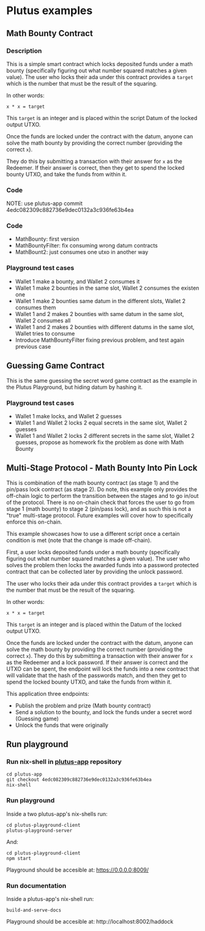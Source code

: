 # Plutus examples

## Math Bounty Contract

### Description

This is a simple smart contract which locks deposited funds under a math bounty (specifically figuring out what number squared matches a given value). The user who locks their ada under this contract provides a `target` which is the number that must be the result of the squaring.

In other words:

```
x * x = target
```

This `target` is an integer and is placed within the script Datum of the locked output UTXO.

Once the funds are locked under the contract with the datum, anyone can solve the math bounty by providing the correct number (providing the correct `x`). 

They do this by submitting a transaction with their answer for `x` as the Redeemer. If their answer is correct, then they get to spend the locked bounty UTXO, and take the funds from within it.

### Code

NOTE: use plutus-app commit 4edc082309c882736e9dec0132a3c936fe63b4ea

### Code 

- MathBounty: first version
- MathBountyFilter: fix consuming wrong datum contracts
- MathBount2: just consumes one utxo in another way

### Playground test cases

- Wallet 1 make a bounty, and Wallet 2 consumes it
- Wallet 1 make 2 bounties in the same slot, Wallet 2 consumes the existen one
- Wallet 1 make 2 bounties same datum in the different slots, Wallet 2 consumes them
- Wallet 1 and 2 makes 2 bounties with same datum in the same slot, Wallet 2 consumes all
- Wallet 1 and 2 makes 2 bounties with different datums in the same slot, Wallet tries to consume
- Introduce MathBountyFilter fixing previous problem, and test again previous case

## Guessing Game Contract

This is the same guessing the secret word game contract as the example in the Plutus Playground, but hiding datum by hashing it.

### Playground test cases

- Wallet 1 make locks, and Wallet 2 guesses
- Wallet 1 and Wallet 2 locks 2 equal secrets in the same slot, Wallet 2 guesses
- Wallet 1 and Wallet 2 locks 2 different secrets in the same slot, Wallet 2 guesses, propose as homework fix the problem as done with Math Bounty

## Multi-Stage Protocol - Math Bounty Into Pin Lock

This is combination of the math bounty contract (as stage 1) and the pin/pass lock contract (as stage 2). Do note, this example only provides the off-chain logic to perform the transition between the stages and to go in/out of the protocol. There is no on-chain check that forces the user to go from stage 1 (math bounty) to stage 2 (pin/pass lock), and as such this is not a "true" multi-stage protocol. Future examples will cover how to specifically enforce this on-chain.

This example showcases how to use a different script once a certain condition is met (note that the change is made off-chain).

First, a user locks deposited funds under a math bounty (specifically figuring out what number squared matches a given value). The user who solves the problem then locks the awarded funds into a password protected contract that can be collected later by providing the unlock password.

The user who locks their ada under this contract provides a `target` which is the number that must be the result of the squaring.

In other words:

```
x * x = target
```

This `target` is an integer and is placed within the Datum of the locked output UTXO.

Once the funds are locked under the contract with the datum, anyone can solve the math bounty by providing the correct number (providing the correct `x`). They do this by submitting a transaction with their answer for `x` as the Redeemer and a lock password. If their answer is correct and the UTXO can be spent, the endpoint will lock the funds into a new contract that will validate that the hash of the passwords match, and then they get to spend the locked bounty UTXO, and take the funds from within it.

This application three endpoints:

* Publish the problem and prize (Math bounty contract)
* Send a solution to the bounty, and lock the funds under a secret word (Guessing game)
* Unlock the funds that were originally

## Run playground

### Run nix-shell in [plutus-app](https://github.com/input-output-hk/plutus-apps) repository

```
cd plutus-app
git checkout 4edc082309c882736e9dec0132a3c936fe63b4ea
nix-shell
```

### Run playground

Inside a two plutus-app's nix-shells run:

```
cd plutus-playground-client
plutus-playground-server
```

And:


```
cd plutus-playground-client
npm start
```

Playground should be accesible at: https://0.0.0.0:8009/


### Run documentation


Inside a plutus-app's nix-shell run:

```
build-and-serve-docs
```

Playground should be accesible at: http://localhost:8002/haddock

